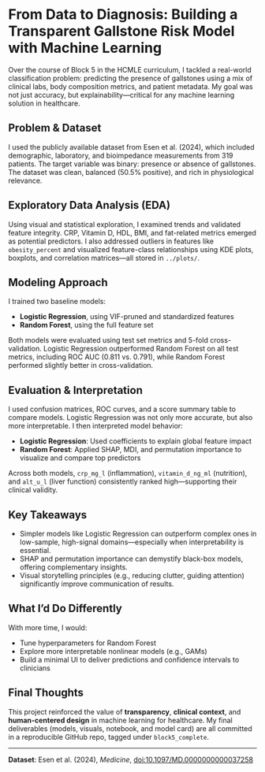 


# From Data to Diagnosis: Building a Transparent Gallstone Risk Model with Machine Learning

Over the course of Block 5 in the HCMLE curriculum, I tackled a real-world classification problem: predicting the presence of gallstones using a mix of clinical labs, body composition metrics, and patient metadata. My goal was not just accuracy, but explainability—critical for any machine learning solution in healthcare.

## Problem & Dataset

I used the publicly available dataset from Esen et al. (2024), which included demographic, laboratory, and bioimpedance measurements from 319 patients. The target variable was binary: presence or absence of gallstones. The dataset was clean, balanced (50.5% positive), and rich in physiological relevance.

## Exploratory Data Analysis (EDA)

Using visual and statistical exploration, I examined trends and validated feature integrity. CRP, Vitamin D, HDL, BMI, and fat-related metrics emerged as potential predictors. I also addressed outliers in features like `obesity_percent` and visualized feature-class relationships using KDE plots, boxplots, and correlation matrices—all stored in `../plots/`.

## Modeling Approach

I trained two baseline models:
- **Logistic Regression**, using VIF-pruned and standardized features
- **Random Forest**, using the full feature set

Both models were evaluated using test set metrics and 5-fold cross-validation. Logistic Regression outperformed Random Forest on all test metrics, including ROC AUC (0.811 vs. 0.791), while Random Forest performed slightly better in cross-validation.

## Evaluation & Interpretation

I used confusion matrices, ROC curves, and a score summary table to compare models. Logistic Regression was not only more accurate, but also more interpretable. I then interpreted model behavior:
- **Logistic Regression**: Used coefficients to explain global feature impact
- **Random Forest**: Applied SHAP, MDI, and permutation importance to visualize and compare top predictors

Across both models, `crp_mg_l` (inflammation), `vitamin_d_ng_ml` (nutrition), and `alt_u_l` (liver function) consistently ranked high—supporting their clinical validity.

## Key Takeaways

- Simpler models like Logistic Regression can outperform complex ones in low-sample, high-signal domains—especially when interpretability is essential.
- SHAP and permutation importance can demystify black-box models, offering complementary insights.
- Visual storytelling principles (e.g., reducing clutter, guiding attention) significantly improve communication of results.

## What I’d Do Differently

With more time, I would:
- Tune hyperparameters for Random Forest
- Explore more interpretable nonlinear models (e.g., GAMs)
- Build a minimal UI to deliver predictions and confidence intervals to clinicians

## Final Thoughts

This project reinforced the value of **transparency**, **clinical context**, and **human-centered design** in machine learning for healthcare. My final deliverables (models, visuals, notebook, and model card) are all committed in a reproducible GitHub repo, tagged under `block5_complete`.

---
**Dataset**: Esen et al. (2024), *Medicine*, [doi:10.1097/MD.0000000000037258](https://doi.org/10.1097/MD.0000000000037258)